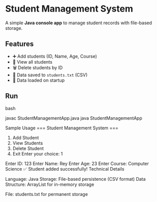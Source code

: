 # Student Management System

A simple **Java console app** to manage student records with file-based storage.

## Features
- ➕ Add students (ID, Name, Age, Course)  
- 👀 View all students  
- 🗑️ Delete students by ID  
- 💾 Data saved to `students.txt` (CSV)  
- 🔄 Data loaded on startup  

## Run
bash

javac StudentManagementApp.java
java StudentManagementApp

Sample Usage
=== Student Management System ===
1. Add Student
2. View Students
3. Delete Student
4. Exit
Enter your choice: 1

Enter ID: 123
Enter Name: Rey
Enter Age: 23
Enter Course: Computer Science
✅ Student added successfully!
Technical Details

Language: Java
Storage: File-based persistence (CSV format)
Data Structure: ArrayList for in-memory storage

File: students.txt for permanent storage
